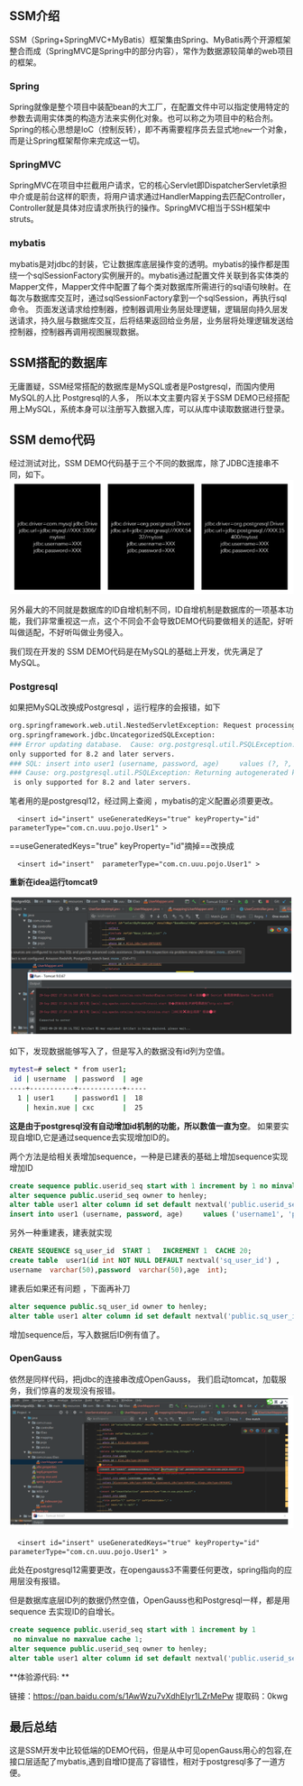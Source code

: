 ## SSM介绍


SSM（Spring+SpringMVC+MyBatis）框架集由Spring、MyBatis两个开源框架整合而成（SpringMVC是Spring中的部分内容），常作为数据源较简单的web项目的框架。

### Spring

Spring就像是整个项目中装配bean的大工厂，在配置文件中可以指定使用特定的参数去调用实体类的构造方法来实例化对象。也可以称之为项目中的粘合剂。
Spring的核心思想是IoC（控制反转），即不再需要程序员去显式地`new`一个对象，而是让Spring框架帮你来完成这一切。

### SpringMVC

SpringMVC在项目中拦截用户请求，它的核心Servlet即DispatcherServlet承担中介或是前台这样的职责，将用户请求通过HandlerMapping去匹配Controller，Controller就是具体对应请求所执行的操作。SpringMVC相当于SSH框架中struts。

### mybatis

mybatis是对jdbc的封装，它让数据库底层操作变的透明。mybatis的操作都是围绕一个sqlSessionFactory实例展开的。mybatis通过配置文件关联到各实体类的Mapper文件，Mapper文件中配置了每个类对数据库所需进行的sql语句映射。在每次与数据库交互时，通过sqlSessionFactory拿到一个sqlSession，再执行sql命令。
页面发送请求给控制器，控制器调用业务层处理逻辑，逻辑层向持久层发送请求，持久层与数据库交互，后将结果返回给业务层，业务层将处理逻辑发送给控制器，控制器再调用视图展现数据。 


## SSM搭配的数据库

无庸置疑，SSM经常搭配的数据库是MySQL或者是Postgresql，而国内使用MySQL的人比 Postgresql的人多，  所以本文主要内容关于SSM  DEMO已经搭配用上MySQL，系统本身可以注册写入数据入库，可以从库中读取数据进行登录。


## SSM  demo代码

经过测试对比，SSM DEMO代码基于三个不同的数据库，除了JDBC连接串不同，如下。
![image.png](images/20220930-7b410e59-bc08-4396-a799-9b3b06defc4b.png)

另外最大的不同就是数据库的ID自增机制不同，ID自增机制是数据库的一项基本功能，我们非常重视这一点，这个不同会不会导致DEMO代码要做相关的适配，好听叫做适配，不好听叫做业务侵入。

我们现在开发的 SSM  DEMO代码是在MySQL的基础上开发，优先满足了MySQL。


### Postgresql  

如果把MySQL改换成Postgresql  ，运行程序的会报错，如下

```bash
org.springframework.web.util.NestedServletException: Request processing failed; nested exception is 
org.springframework.jdbc.UncategorizedSQLException: 
### Error updating database.  Cause: org.postgresql.util.PSQLException: Returning autogenerated keys is 
only supported for 8.2 and later servers.
### SQL: insert into user1 (username, password, age)     values (?, ?, ?)
### Cause: org.postgresql.util.PSQLException: Returning autogenerated keys
 is only supported for 8.2 and later servers.

```


笔者用的是postgresql12，经过网上查阅 ，mybatis的定义配置必须要更改。

```properties
  <insert id="insert" useGeneratedKeys="true" keyProperty="id" parameterType="com.cn.uuu.pojo.User1" >

```

==useGeneratedKeys="true" keyProperty="id"摘掉==改换成

```properties
  <insert id="insert"  parameterType="com.cn.uuu.pojo.User1" >

```



**重新在idea运行tomcat9**

![image.png](images/20220930-8253a3d9-0fb9-4b92-a568-a958855d0dc9.png)


如下，发现数据能够写入了，但是写入的数据没有id列为空值。

```bash
mytest=# select * from user1;
 id | username  | password  | age 
----+-----------+-----------+-----
  1 | user1     | password1 |  18
    | hexin.xue | cxc       |  25

```



**这是由于postgresql没有自动增加id机制的功能，所以数值一直为空**。 如果要实现自增ID,它是通过sequence去实现增加ID的。

两个方法是给相关表增加sequence，一种是已建表的基础上增加sequence实现增加ID

```sql
create sequence public.userid_seq start with 1 increment by 1 no minvalue no maxvalue cache 1;
alter sequence public.userid_seq owner to henley;
alter table user1 alter column id set default nextval('public.userid_seq');
insert into user1 (username, password, age)     values ('username1', 'password1', 100);

```


另外一种重建表，建表就实现

```sql
CREATE SEQUENCE sq_user_id  START 1   INCREMENT 1  CACHE 20;
create table  user1(id int NOT NULL DEFAULT nextval('sq_user_id') ,
username  varchar(50),password  varchar(50),age  int);
```



建表后如果还有问题 ，下面再补刀

```sql
alter sequence public.sq_user_id owner to henley;
alter table user1 alter column id set default nextval('public.sq_user_id');

```

增加sequence后，写入数据后ID例有值了。


### OpenGauss

依然是同样代码，把jdbc的连接串改成OpenGauss，   我们启动tomcat，加载服务，我们惊喜的发现没有报错。
![image.png](images/20220930-84c4baf5-d181-426e-a889-57b889a2ece8.png)

```properties
  <insert id="insert" useGeneratedKeys="true" keyProperty="id" parameterType="com.cn.uuu.pojo.User1" > 
```

此处在postgresql12需要更改，在opengauss3不需要任何更改，spring指向的应用层没有报错。


但是数据库底层ID列的数据仍然空值，OpenGauss也和Postgresql一样，都是用sequence 去实现ID的自增长。

```sql
create sequence public.userid_seq start with 1 increment by 1
 no minvalue no maxvalue cache 1;
alter sequence public.userid_seq owner to henley;
alter table user1 alter column id set default nextval('public.userid_seq');

```



**体验源代码: **

链接：https://pan.baidu.com/s/1AwWzu7vXdhEIyr1LZrMePw 
提取码：0kwg

## 最后总结

这是SSM开发中比较低端的DEMO代码，但是从中可见openGauss用心的包容,在接口层适配了mybatis,遇到自增ID提高了容错性，相对于postgresql多了一道方便。